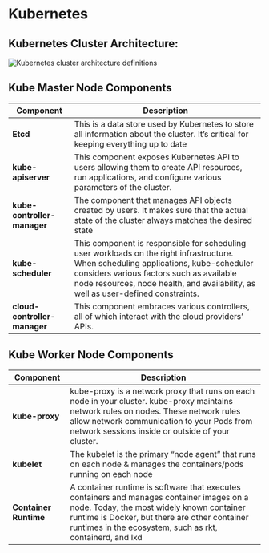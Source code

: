 
# Kubernetes

## Kubernetes Cluster Architecture: ##

![Kubernetes cluster architecture definitions](https://kubernetes.io/images/docs/kubernetes-cluster-architecture.svg)

## Kube Master Node Components ##

| Component | Description |
| --------- | ----------- |
| **Etcd** | This is a data store used by Kubernetes to store all information about the cluster. It’s critical for keeping everything up to date |
| **kube-apiserver** | This component exposes Kubernetes API to users allowing them to create API resources, run applications, and configure various parameters of the cluster.|
| **kube-controller-manager** | The component that manages API objects created by users. It makes sure that the actual state of the cluster always matches the desired state |
| **kube-scheduler** | This component is responsible for scheduling user workloads on the right infrastructure. When scheduling applications, kube-scheduler considers various factors such as available node resources, node health, and availability, as well as user-defined constraints.|
| **cloud-controller-manager** | This component embraces various controllers, all of which interact with the cloud providers’ APIs.|


## Kube Worker Node Components ##

| Component | Description |
| --------- | ----------- |
| **kube-proxy** | kube-proxy is a network proxy that runs on each node in your cluster. kube-proxy maintains network rules on nodes. These network rules allow network communication to your Pods from network sessions inside or outside of your cluster. |
| **kubelet** | The kubelet is the primary “node agent” that runs on each node & manages the containers/pods running on each node |
| **Container Runtime** | A container runtime is software that executes containers and manages container images on a node. Today, the most widely known container runtime is Docker, but there are other container runtimes in the ecosystem, such as rkt, containerd, and lxd |
